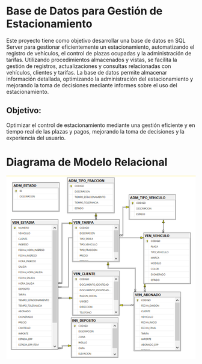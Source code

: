 # Base de Datos para Gestión de Estacionamiento

Este proyecto tiene como objetivo desarrollar una base de datos en SQL Server para gestionar eficientemente un estacionamiento, automatizando el registro de vehículos, el control de plazas ocupadas y la administración de tarifas. Utilizando procedimientos almacenados y vistas, se facilita la gestión de registros, actualizaciones y consultas relacionadas con vehículos, clientes y tarifas. La base de datos permite almacenar información detallada, optimizando la administración del estacionamiento y mejorando la toma de decisiones mediante informes sobre el uso del estacionamiento.

## Objetivo:

Optimizar el control de estacionamiento mediante una gestión eficiente y en tiempo real de las plazas y pagos, mejorando la toma de decisiones y la experiencia del usuario.

# Diagrama de Modelo Relacional

![Alt_Image](https://github.com/gsalazare/bd-cochera/blob/2cb9c1f3e3a9a8673183c7b005d866fc2294b17e/Recursos/diagrama%20de%20modelo%20relacional.png)

